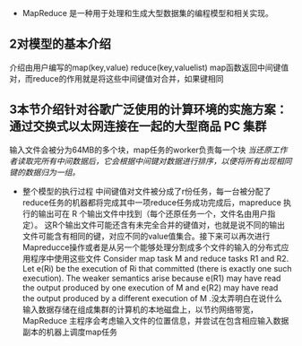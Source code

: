 - MapReduce 是一种用于处理和生成大型数据集的编程模型和相关实现。
## 2对模型的基本介绍
介绍由用户编写的map(key,value) reduce(key,valuelist)
map函数返回中间键值对，而reduce的作用就是将这些中间键值对合并，如果键相同
## 3本节介绍针对谷歌广泛使用的计算环境的实施方案：通过交换式以太网连接在一起的大型商品 PC 集群
输入文件会被分为64MB的多个块，map任务的worker负责每一个块
*当还原工作者读取完所有中间数据后，它会根据中间键对数据进行排序，以便将所有出现相同键的数据归为一组。*
- 整个模型的执行过程
中间键值对文件被分成了r份任务，每一台被分配了reduce任务的机器都将完成其中一项reduce任务成功完成后，mapreduce 执行的输出可在 R 个输出文件中找到（每个还原任务一个，文件名由用户指定）。
这R个输出文件可能还含有未完全合并的键值对，也就是说不同的输出文件可能含有相同的键，对应不同的value值集合。接下来可以再次进行Mapreducce操作或者是从另一个能够处理分割成多个文件的输入的分布式应用程序中使用这些文件
Consider map task M and reduce tasks R1 and R2.  Let e(Ri) be the execution of Ri that committed (there  is exactly one such execution). The weaker semantics  arise because e(R1) may have read the output produced  by one execution of M and e(R2) may have read the  output produced by a different execution of M .没太弄明白在说什么
输入数据存储在组成集群的计算机的本地磁盘上，以节约网络带宽，MapReduce 主程序会考虑输入文件的位置信息，并尝试在包含相应输入数据副本的机器上调度map任务
